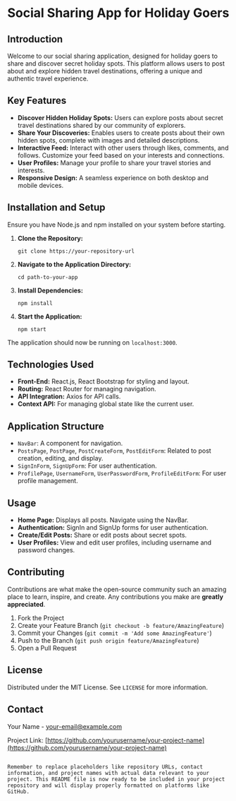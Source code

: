 # Social Sharing App for Holiday Goers

## Introduction

Welcome to our social sharing application, designed for holiday goers to share and discover secret holiday spots. This platform allows users to post about and explore hidden travel destinations, offering a unique and authentic travel experience.

## Key Features

- **Discover Hidden Holiday Spots:** Users can explore posts about secret travel destinations shared by our community of explorers.
- **Share Your Discoveries:** Enables users to create posts about their own hidden spots, complete with images and detailed descriptions.
- **Interactive Feed:** Interact with other users through likes, comments, and follows. Customize your feed based on your interests and connections.
- **User Profiles:** Manage your profile to share your travel stories and interests.
- **Responsive Design:** A seamless experience on both desktop and mobile devices.

## Installation and Setup

Ensure you have Node.js and npm installed on your system before starting.

1. **Clone the Repository:**
   ```
   git clone https://your-repository-url
   ```
2. **Navigate to the Application Directory:**
   ```
   cd path-to-your-app
   ```
3. **Install Dependencies:**
   ```
   npm install
   ```
4. **Start the Application:**
   ```
   npm start
   ```

The application should now be running on `localhost:3000`.

## Technologies Used

- **Front-End:** React.js, React Bootstrap for styling and layout.
- **Routing:** React Router for managing navigation.
- **API Integration:** Axios for API calls.
- **Context API:** For managing global state like the current user.

## Application Structure

- `NavBar`: A component for navigation.
- `PostsPage`, `PostPage`, `PostCreateForm`, `PostEditForm`: Related to post creation, editing, and display.
- `SignInForm`, `SignUpForm`: For user authentication.
- `ProfilePage`, `UsernameForm`, `UserPasswordForm`, `ProfileEditForm`: For user profile management.

## Usage

- **Home Page:** Displays all posts. Navigate using the NavBar.
- **Authentication:** SignIn and SignUp forms for user authentication.
- **Create/Edit Posts:** Share or edit posts about secret spots.
- **User Profiles:** View and edit user profiles, including username and password changes.

## Contributing

Contributions are what make the open-source community such an amazing place to learn, inspire, and create. Any contributions you make are **greatly appreciated**.

1. Fork the Project
2. Create your Feature Branch (`git checkout -b feature/AmazingFeature`)
3. Commit your Changes (`git commit -m 'Add some AmazingFeature'`)
4. Push to the Branch (`git push origin feature/AmazingFeature`)
5. Open a Pull Request

## License

Distributed under the MIT License. See `LICENSE` for more information.

## Contact

Your Name - [your-email@example.com](mailto:your-email@example.com)

Project Link: [https://github.com/yourusername/your-project-name](https://github.com/yourusername/your-project-name)
```

Remember to replace placeholders like repository URLs, contact information, and project names with actual data relevant to your project. This README file is now ready to be included in your project repository and will display properly formatted on platforms like GitHub.